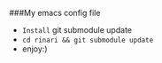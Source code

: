 ###My emacs config file
* `Install`
    git submodule update
* `cd rinari && git submodule update`
* enjoy:)
